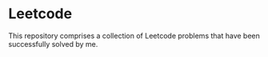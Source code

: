 # Leetcode
This repository comprises a collection of Leetcode problems that have been successfully solved by me.

